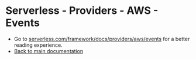 <!--
title: Serverless Framework - AWS Lambda Events
menuText: Events
layout: Doc
-->

# Serverless - Providers - AWS - Events

* Go to [serverless.com/framework/docs/providers/aws/events](https://www.serverless.com/framework/docs/providers/aws/events) for a better reading experience.
* [Back to main documentation](../../../README.md)